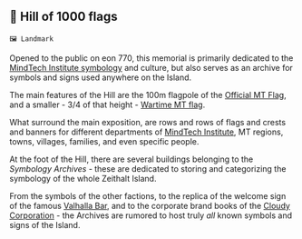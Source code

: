 ## 🎌️ Hill of 1000 flags

`🖼️ Landmark`

Opened to the public on eon 770, this memorial is primarily dedicated to the [MindTech Institute symbology](../refs/mt_symbology.md) and culture, but also serves as an archive for symbols and signs used anywhere on the Island.

The main features of the Hill are the 100m flagpole of the [Official MT Flag](../refs/img/mt_peace_flag.png), and a smaller - 3/4 of that height - [Wartime MT flag](../refs/img/mt_war_flag.png).

What surround the main exposition, are rows and rows of flags and crests and banners for different departments of [MindTech Institute](../refs/mindtech_institute.md), MT regions, towns, villages, families, and even specific people.

At the foot of the Hill, there are several buildings belonging to the *Symbology Archives* - these are dedicated to storing and categorizing the symbology of the whole Zeithalt Island. 

From the symbols of the other factions, to the replica of the welcome sign of the famous [Valhalla Bar](../refs/valhalla_bar.md), and to the corporate brand books of the [Cloudy Corporation](../refs/cloudy_co_datacenter.md) - the Archives are rumored to host truly *all* known symbols and signs of the Island.

<!---
keywords: mt, paradox pass, triquetra, flag, banner, symbology, archives 
aliases: 
-->